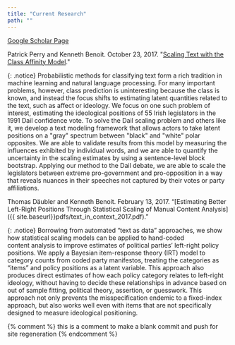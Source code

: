 ```yaml
---
title: "Current Research"
path: ""
---
```




[Google Scholar Page](http://scholar.google.co.uk/citations?user=hp1p9TEAAAAJ "Kenneth Benoit's Google Scholar page")

Patrick Perry and Kenneth Benoit.  October 23, 2017.  "[Scaling Text with the Class Affinity Model](http://arxiv.org/abs/1710.08963)."  

{: .notice}
  Probabilistic methods for classifying text form a rich tradition in machine
  learning and natural language processing.  For many important problems,
  however, class prediction is uninteresting because the class is known, and
  instead the focus shifts to estimating latent quantities related to the
  text, such as affect or ideology.  We focus on one such problem of interest,
  estimating the ideological positions of 55 Irish legislators in the 1991
  Dail confidence vote. To solve the Dail scaling problem and others
  like it, we develop a text modeling framework that allows actors to take
  latent positions on a "gray" spectrum between "black" and "white" polar
  opposites.  We are able to validate results from this model by measuring
  the influences exhibited by individual words, and we are able to quantify
  the uncertainty in the scaling estimates by using a sentence-level block
  bootstrap. Applying our method to the Dail debate, we are able to
  scale the legislators between extreme pro-government and pro-opposition in a
  way that reveals nuances in their speeches not captured by their votes or
  party affiliations.
  

Thomas Däubler and Kenneth Benoit. February 13, 2017\. “[Estimating Better Left-Right Positions Through Statistical Scaling of Manual Content Analysis]({{ site.baseurl}}pdfs/text_in_context_2017.pdf).”

{: .notice}
Borrowing from automated “text as data” approaches, we show how statistical scaling models can be applied to hand-coded content analysis to improve estimates of political parties’ left-right policy positions. We apply a Bayesian item-response theory (IRT) model to category counts from coded party manifestos, treating the categories as “items” and policy positions as a latent variable. This approach also produces direct estimates of how each policy category relates to left-right ideology, without having to decide these relationships in advance based on out of sample fitting, political theory, assertion, or guesswork. This approach not only prevents the misspecification endemic to a fixed-index approach, but also works well even with items that are not specifically designed to measure ideological positioning.

{% comment %}
this is a comment to make a blank commit and push for site regeneration
{% endcomment %}
<!-- CHECK WHICH VERSION OF REPO IS USED FOR SITE REGENERATION 12:10PM-->
